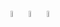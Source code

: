 <div>
  <img src="https://cdn.jsdelivr.net/gh/devicons/devicon/icons/linux/linux-original.svg" width="5%" /> <img src="https://cdn.jsdelivr.net/gh/devicons/devicon/icons/debian/debian-plain.svg" width="5%" />  <img src="https://cdn.jsdelivr.net/gh/devicons/devicon/icons/bash/bash-original.svg" width="5%" />
          
          
</div>
